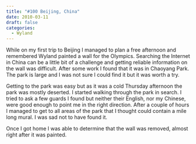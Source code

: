 ```yaml
---
title: "#100 Beijing, China"
date: 2010-03-11
draft: false
categories:
  - Wyland
---
```

While on my first trip to Beijing I managed to plan a free afternoon and remembered Wyland painted a wall for the Olympics. Searching the Internet in China can be a little bit of a challenge and getting reliable information on the wall was difficult. After some work I found that it was in Chaoyang Park. The park is large and I was not sure I could find it but it was worth a try.

Getting to the park was easy but as it was a cold Thursday afternoon the park was mostly deserted. I started walking through the park in search. I tried to ask a few guards I found but neither their English, nor my Chinese, were good enough to point me in the right direction. After a couple of hours I managed to get to all areas of the park that I thought could contain a mile long mural. I was sad not to have found it.

Once I got home I was able to determine that the wall was removed, almost right after it was painted.